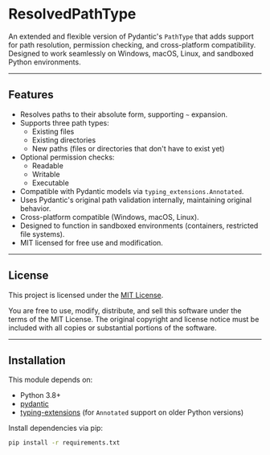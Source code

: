 # ResolvedPathType

An extended and flexible version of Pydantic's `PathType` that adds support for path resolution, permission checking, and cross-platform compatibility. Designed to work seamlessly on Windows, macOS, Linux, and sandboxed Python environments.

---

## Features

- Resolves paths to their absolute form, supporting `~` expansion.
- Supports three path types:
  - Existing files
  - Existing directories
  - New paths (files or directories that don't have to exist yet)
- Optional permission checks:
  - Readable
  - Writable
  - Executable
- Compatible with Pydantic models via `typing_extensions.Annotated`.
- Uses Pydantic's original path validation internally, maintaining original behavior.
- Cross-platform compatible (Windows, macOS, Linux).
- Designed to function in sandboxed environments (containers, restricted file systems).
- MIT licensed for free use and modification.

---

## License

This project is licensed under the [MIT License](./LICENSE).

You are free to use, modify, distribute, and sell this software under the terms of the MIT License. The original copyright and license notice must be included with all copies or substantial portions of the software.

---

## Installation

This module depends on:

- Python 3.8+
- [pydantic](https://pydantic.dev/)
- [typing-extensions](https://pypi.org/project/typing-extensions/) (for `Annotated` support on older Python versions)

Install dependencies via pip:

```bash
pip install -r requirements.txt
